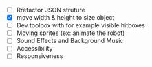 * [ ] Rrefactor JSON struture
 * [x] move width & height to size object
* [ ] Dev toolbox with for example visible hitboxes
* [ ] Moving sprites (ex: animate the robot)
* [ ] Sound Effects and Background Music
* [ ] Accessibility
* [ ] Responsiveness

